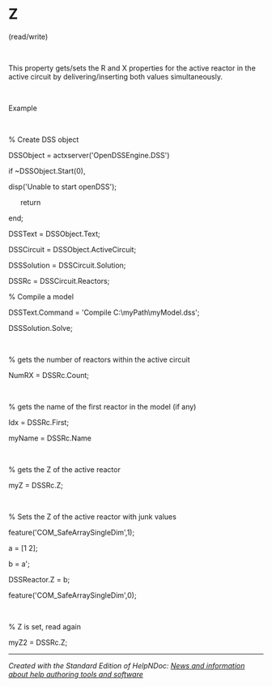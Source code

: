 # Z

(read/write)

&nbsp;

This property gets/sets the R and X properties for the active reactor in the active circuit by delivering/inserting both values simultaneously.

&nbsp;

Example

&nbsp;

% Create DSS object

DSSObject = actxserver('OpenDSSEngine.DSS')

if ~DSSObject.Start(0),

disp('Unable to start openDSS');

&nbsp; &nbsp; &nbsp; return

end;

DSSText = DSSObject.Text;

DSSCircuit = DSSObject.ActiveCircuit;

DSSSolution = DSSCircuit.Solution;

DSSRc = DSSCircuit.Reactors;

% Compile a model &nbsp; &nbsp; &nbsp; &nbsp;

DSSText.Command = 'Compile C:\\myPath\\myModel.dss';

DSSSolution.Solve;

&nbsp;

% gets the number of reactors within the active circuit

NumRX = DSSRc.Count;

&nbsp;

% gets the name of the first reactor in the model (if any)

Idx = DSSRc.First;

myName = DSSRc.Name

&nbsp;

% gets the Z of the active reactor

myZ = DSSRc.Z;

&nbsp;

% Sets the Z of the active reactor with junk values

feature('COM\_SafeArraySingleDim',1);

a = \[1 2\];

b = a';

DSSReactor.Z = b;

feature('COM\_SafeArraySingleDim',0);

&nbsp;

% Z is set, read again

myZ2 = DSSRc.Z;

***
_Created with the Standard Edition of HelpNDoc: [News and information about help authoring tools and software](<https://www.helpauthoringsoftware.com>)_

